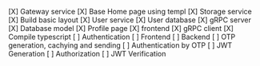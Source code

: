 [X] Gateway service
[X] Base Home page using templ
[X] Storage service
[X] Build basic layout
[X] User service
    [X] User database
    [X] gRPC server
    [X] Database model
[X] Profile page
    [X] frontend
    [X] gRPC client
[X] Compile typescript
[ ] Authentication
    [ ] Frontend
    [ ] Backend
        [ ] OTP generation, cachying and sending
        [ ] Authentication by OTP
        [ ] JWT Generation
[ ] Authorization
    [ ] JWT Verification
